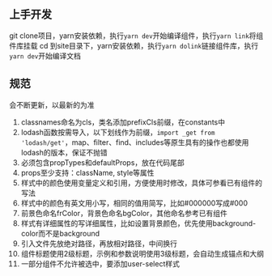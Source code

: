 ## 上手开发
git clone项目，yarn安装依赖，执行`yarn dev`开始编译组件，执行`yarn link`将组件库挂载
cd 到site目录下，yarn安装依赖，执行`yarn dolink`链接组件库，执行`yarn dev`开始编译文档

## 规范
会不断更新，以最新的为准

1. classnames命名为cls，类名添加prefixCls前缀，在constants中
2. lodash函数按需导入，以下划线作为前缀，`import _get from 'lodash/get'`，map、filter、find、includes等原生具有的操作也都使用lodash的版本，保证不抛错
3. 必须包含propTypes和defaultProps，放在代码尾部
4. props至少支持：className, style等属性
5. 样式中的颜色使用变量定义和引用，方便使用时修改，具体可参看已有组件的写法
6. 样式中的颜色有英文用小写，相同的值用简写，比如#000000写成#000
7. 前景色命名frColor，背景色命名bgColor，其他命名参考已有组件
8. 样式有详细属性的写详细属性，比如设置背景颜色，优先使用background-color而不是background
9. 引入文件先放绝对路径，再放相对路径，中间换行
10. 组件标题使用2级标题，示例和参数说明使用3级标题，会自动生成锚点和大纲
11. 一部分组件不允许被选中，要添加user-select样式



